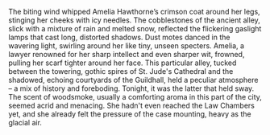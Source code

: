 The biting wind whipped Amelia Hawthorne’s crimson coat around her legs, stinging her cheeks with icy needles.  The cobblestones of the ancient alley, slick with a mixture of rain and melted snow, reflected the flickering gaslight lamps that cast long, distorted shadows.  Dust motes danced in the wavering light, swirling around her like tiny, unseen specters.  Amelia, a lawyer renowned for her sharp intellect and even sharper wit, frowned, pulling her scarf tighter around her face.  This particular alley, tucked between the towering, gothic spires of St. Jude's Cathedral and the shadowed, echoing courtyards of the Guildhall, held a peculiar atmosphere – a mix of history and foreboding.  Tonight, it was the latter that held sway.  The scent of woodsmoke, usually a comforting aroma in this part of the city, seemed acrid and menacing.   She hadn't even reached the Law Chambers yet, and she already felt the pressure of the case mounting, heavy as the glacial air.
